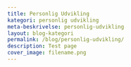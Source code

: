```yaml
---
title: Personlig Udvikling
kategori: personlig udvikling
meta-beskrivelse: personlig-udvikling
layout: blog-kategori
permalink: /blog/personlig-udvikling/
description: Test page
cover_image: filename.png
---
```

